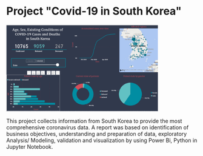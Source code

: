 # Project "Covid-19 in South Korea"
<img src="Images/Report Covid-19-S.Korea.png"  width="400">

This project collects information from South Korea to provide the most comprehensive coronavirus data. A report was based on identification of business objectives, understanding and preparation of data, exploratory Analysis/ Modeling, validation and visualization by using Power Bi, Python in Jupyter Notebook.

